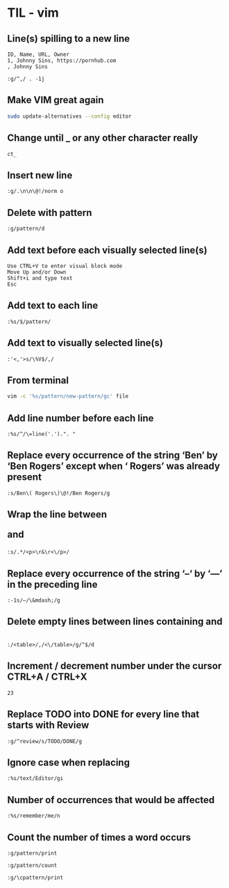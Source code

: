 # TIL - vim

## Line(s) spilling to a new line

```csv
ID, Name, URL, Owner
1, Johnny Sins, https://pornhub.com
, Johnny Sins
```

```
:g/^,/ . -1j
```

## Make VIM great again

```bash
sudo update-alternatives --config editor
```

## Change until _ or any other character really

```
ct_
```

## Insert new line

```
:g/.\n\n\@!/norm o
```

## Delete with pattern

```
:g/pattern/d

```

## Add text before each visually selected line(s)

```
Use CTRL+V to enter visual block mode
Move Up and/or Down
Shift+i and type text
Esc
```

## Add text to each line

```
:%s/$/pattern/
```

## Add text to visually selected line(s)

```
:'<,'>s/\%V$/,/
```

## From terminal

```bash
vim -c '%s/pattern/new-pattern/gc' file
```

## Add line number before each line

```
:%s/^/\=line('.').". "
```

## Replace every occurrence of the string ‘Ben’ by ‘Ben Rogers’ except when ‘ Rogers’ was already present

```
:s/Ben\( Rogers\)\@!/Ben Rogers/g
```

## Wrap the line between <p> and </p>

```
:s/.*/<p>\r&\r<\/p>/
```

## Replace every occurrence of the string ‘–‘ by ‘&mdash;’ in the preceding line

```
:-1s/–/\&mdash;/g
```

## Delete empty lines between lines containing <table> and </table>

```
:/<table>/,/<\/table>/g/^$/d
```

## Increment / decrement number under the cursor CTRL+A / CTRL+X

```
23
```

## Replace TODO into DONE for every line that starts with Review

```
:g/^review/s/TODO/DONE/g
```

## Ignore case when replacing

```
:%s/text/Editor/gi
```

## Number of occurrences that would be affected

```
:%s/remember/me/n
```

## Count the number of times a word occurs

```
:g/pattern/print

:g/pattern/count

:g/\cpattern/print
```


